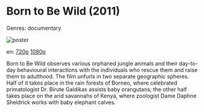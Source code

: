 # Born to Be Wild (2011)

Genres: documentary

![poster](http://image.tmdb.org/t/p/w500/qTOFyBJ6aKjsxhP6WQgZ6NTRBIy.jpg)

en:
  [720p](magnet:?xt=urn:btih:094B37B741FFC27F38B08582FE4B7EFD9808CA75&tr=udp://glotorrents.pw:6969/announce&tr=udp://tracker.opentrackr.org:1337/announce&tr=udp://torrent.gresille.org:80/announce&tr=udp://tracker.openbittorrent.com:80&tr=udp://tracker.coppersurfer.tk:6969&tr=udp://tracker.leechers-paradise.org:6969&tr=udp://p4p.arenabg.ch:1337&tr=udp://tracker.internetwarriors.net:1337)
  [1080p](magnet:?xt=urn:btih:107C5DFD1966718F352AD414B3BCB90B5EC3E3C2&tr=udp://glotorrents.pw:6969/announce&tr=udp://tracker.opentrackr.org:1337/announce&tr=udp://torrent.gresille.org:80/announce&tr=udp://tracker.openbittorrent.com:80&tr=udp://tracker.coppersurfer.tk:6969&tr=udp://tracker.leechers-paradise.org:6969&tr=udp://p4p.arenabg.ch:1337&tr=udp://tracker.internetwarriors.net:1337)
  


Born to Be Wild observes various orphaned jungle animals and their day-to-day behavioural interactions with the individuals who rescue them and raise them to adulthood. The film unfurls in two separate geographic spheres. Half of it takes place in the rain forests of Borneo, where celebrated primatologist Dr. Birute Galdikas assists baby orangutans; the other half takes place on the arid savannahs of Kenya, where zoologist Dame Daphne Sheldrick works with baby elephant calves.